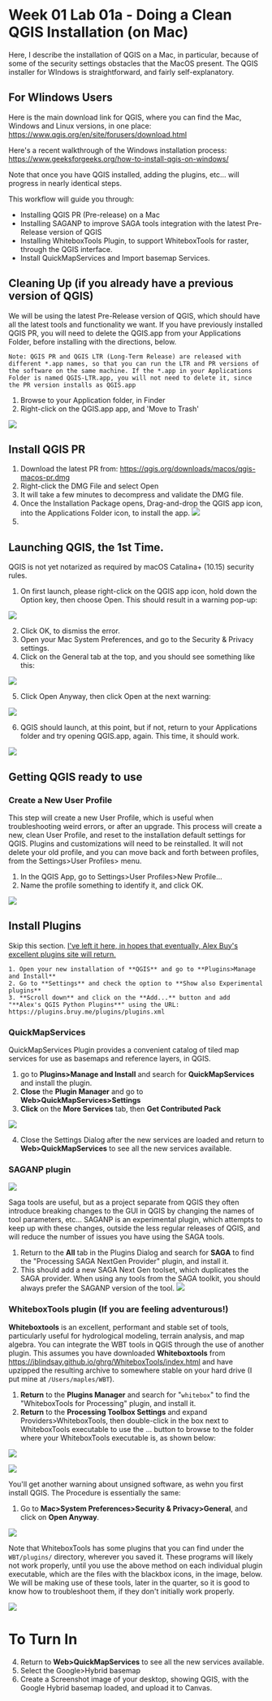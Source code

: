 # Week 01 Lab 01a - Doing a Clean QGIS Installation (on Mac)

Here, I describe the installation of QGIS on a Mac, in particular, because of some of the security settings obstacles that the MacOS present. The QGIS installer for WIndows is straightforward, and fairly self-explanatory.

## For WIindows Users
Here is the main download link for QGIS, where you can find the Mac, Windows and Linux versions, in one place:  
https://www.qgis.org/en/site/forusers/download.html

Here's a recent walkthrough of the Windows installation process:  
https://www.geeksforgeeks.org/how-to-install-qgis-on-windows/


Note that once you have QGIS installed, adding the plugins, etc... will progress in nearly identical steps.

This workflow will guide you through:

* Installing QGIS PR (Pre-release) on a Mac
* Installing SAGANP to improve SAGA tools integration with the latest Pre-Release version of QGIS
* Installing WhiteboxTools Plugin, to support WhiteboxTools for raster, through the QGIS interface.
* Install QuickMapServices and Import basemap Services.

## Cleaning Up (if you already have a previous version of QGIS)

We will be using the latest Pre-Release version of QGIS, which should have all the latest tools and functionality we want. If you have previously installed QGIS PR, you will need to delete the QGIS.app from your Applications Folder, before installing with the directions, below.

`Note: QGIS PR and QGIS LTR (Long-Term Release) are released with different *.app names, so that you can run the LTR and PR versions of the software on the same machine. If the *.app in your Applications Folder is named QGIS-LTR.app, you will not need to delete it, since the PR version installs as QGIS.app`


1. Browse to your Application folder, in Finder
2. Right-click on the QGIS.app app, and 'Move to Trash'

![](images/CleanQGISInstallationforMac-4d0f9f91.png)


## Install QGIS PR

1. Download the latest PR from: https://qgis.org/downloads/macos/qgis-macos-pr.dmg
2. Right-click the DMG File and select Open
3. It will take a few minutes to decompress and validate the DMG file.
4. Once the Installation Package opens, Drag-and-drop the QGIS app icon, into the Applications Folder icon, to install the app.
![](images/CleanQGISInstallationforMac-71de0185.png)
5.

## Launching QGIS, the 1st Time.

QGIS is not yet notarized as required by macOS Catalina+ (10.15) security rules.
1. On first launch, please right-click on the QGIS app icon, hold down the Option key, then choose Open. This should result in a warning pop-up:

![](images/CleanQGISInstallationforMac-9939f1f0.png)

2. Click OK, to dismiss the error.
3. Open your Mac System Preferences, and go to the Security & Privacy settings.
4. Click on the General tab at the top, and you should see something like this:

![](images/CleanQGISInstallationforMac-d49a655c.png)

5. Click Open Anyway, then click Open at the next warning:

![](images/CleanQGISInstallationforMac-e1f199b4.png)

6. QGIS should launch, at this point, but if not, return to your Applications folder and try opening QGIS.app, again. This time, it should work.

![](images/CleanQGISInstallationforMac-ed229237.png)

## Getting QGIS ready to use

### Create a New User Profile

This step will create a new User Profile, which is  useful when troubleshooting weird errors, or after an upgrade. This process will create a new, clean User Profile, and reset to the installation default settings for QGIS. Plugins and customizations will need to be reinstalled. It will not delete your old profile, and you can move back and forth between profiles, from the Settings>User Profiles> menu.

1. In the QGIS App, go to Settings>User Profiles>New Profile...
2. Name the profile something to identify it,  and click OK.

![](images/CleanQGISInstallationforMac-7d8fffc6.png)

## Install Plugins

Skip this section. [I've left it here, in hopes that eventually, Alex Buy's excellent plugins site will return.](https://plugins.bruy.me/)
```
1. Open your new installation of **QGIS** and go to **Plugins>Manage and Install**
2. Go to **Settings** and check the option to **Show also Experimental plugins**
3. **Scroll down** and click on the **Add...** button and add "**Alex's QGIS Python Plugins**" using the URL: https://plugins.bruy.me/plugins/plugins.xml
```

### QuickMapServices

QuickMapServices Plugin provides a convenient catalog of tiled map services for use as basemaps and reference layers, in QGIS.

1. go to **Plugins>Manage and Install** and search for **QuickMapServices** and install the plugin.
2. **Close** the **Plugin Manager** and go to **Web>QuickMapServices>Settings**
3. **Click** on the **More Services** tab, then **Get Contributed Pack**


![](images/CleanQGISInstallationforMac-c46e4e28.png)

4. Close the Settings Dialog after the new services are loaded and return to **Web>QuickMapServices** to see all the new services available.

### SAGANP plugin


![](images/CleanQGISInstallationforMac-f09e68a8.png)

Saga tools are useful, but as a project separate from QGIS they often introduce breaking changes to the GUI in QGIS by changing the names of tool parameters, etc... SAGANP is an experimental plugin, which attempts to keep up with these changes, outside the less regular releases of QGIS, and will reduce the number of issues you have using the SAGA tools.

1. Return to the **All** tab in the Plugins Dialog and search for **SAGA** to find the "Processing SAGA NextGen Provider" plugin, and install it.
2. This should add a new SAGA Next Gen toolset, which duplicates the SAGA provider. When using any tools from the SAGA toolkit, you should always prefer the SAGANP version of the tool.
![](./images/CleanQGISInstallationforMac-3bc5b422.png)

### WhiteboxTools plugin (If you are feeling adventurous!)

**Whiteboxtools** is an excellent, performant and stable set of tools, particularly useful for hydrological modeling, terrain analysis, and map algebra. You can integrate the WBT tools in QGIS through the use of another plugin.
This assumes you have downloaded **Whiteboxtools** from https://jblindsay.github.io/ghrg/WhiteboxTools/index.html and have upzipped the resulting archive to somewhere stable on your hard drive (I put mine at `/Users/maples/WBT`).

1. **Return** to the **Plugins Manager** and search for "`whitebox`" to find the "WhiteboxTools for Processing" plugin, and install it.
2. **Return** to the **Processing Toolbox Settings** and expand  Providers>WhiteboxTools, then double-click in the box next to WhiteboxTools executable to use the ... button to browse to the folder where your WhiteboxTools executable is, as shown below:  

![](images/CleanQGISInstallationforMac-7ec82a0a.png)

![](images/CleanQGISInstallationforMac-80320468.png)

You'll get another warning about unsigned software, as wehn you first install QGIS. The Procedure is essentially the same:

1. Go to **Mac>System Preferences>Security & Privacy>General**, and click on **Open Anyway**.

![](images/CleanQGISInstallationforMac-e958c013.png)

Note that WhiteboxTools has some plugins that you can find under the `WBT/plugins/` directory, wherever you saved it. These programs will likely not work properly, until you use the above method on each individual plugin executable, which are the files with the blackbox icons, in the image, below. We will be making use of these tools, later in the quarter, so it is good to know how to troubleshoot them, if they don't initially work properly.

![](images/CleanQGISInstallationforMac-9ea369b3.png)

# To Turn In

4. Return to **Web>QuickMapServices** to see all the new services available.
5. Select the Google>Hybrid basemap
6. Create a Screenshot image of your desktop, showing QGIS, with the Google Hybrid basemap loaded, and upload it to Canvas.
